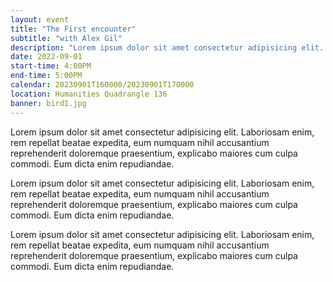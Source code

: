 ```yaml
---
layout: event
title: "The First encounter"
subtitle: "with Alex Gil"
description: "Lorem ipsum dolor sit amet consectetur adipisicing elit. Laboriosam enim, rem repellat beatae expedita, eum numquam nihil accusantium reprehenderit."
date: 2022-09-01
start-time: 4:00PM
end-time: 5:00PM
calendar: 20230901T160000/20230901T170000
location: Humanities Quadrangle 136
banner: bird1.jpg
---
```


Lorem ipsum dolor sit amet consectetur adipisicing elit. Laboriosam enim, rem repellat beatae expedita, eum numquam nihil accusantium reprehenderit doloremque praesentium, explicabo maiores cum culpa commodi. Eum dicta enim repudiandae.

Lorem ipsum dolor sit amet consectetur adipisicing elit. Laboriosam enim, rem repellat beatae expedita, eum numquam nihil accusantium reprehenderit doloremque praesentium, explicabo maiores cum culpa commodi. Eum dicta enim repudiandae.

Lorem ipsum dolor sit amet consectetur adipisicing elit. Laboriosam enim, rem repellat beatae expedita, eum numquam nihil accusantium reprehenderit doloremque praesentium, explicabo maiores cum culpa commodi. Eum dicta enim repudiandae.

